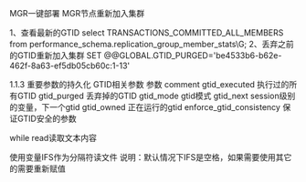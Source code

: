 MGR一键部署
MGR节点重新加入集群

1、查看最新的GTID
select TRANSACTIONS_COMMITTED_ALL_MEMBERS from performance_schema.replication_group_member_stats\G;
2、丢弃之前的GTID重新加入集群
SET @@GLOBAL.GTID_PURGED='be4533b6-b62e-462f-8a63-ef5db05cb60c:1-13'


1.1.3 重要参数的持久化
GTID相关参数
参数	comment
gtid_executed	执行过的所有GTID
gtid_purged	丢弃掉的GTID
gtid_mode	gtid模式
gtid_next	session级别的变量，下一个gtid
gtid_owned	正在运行的gtid
enforce_gtid_consistency	保证GTID安全的参数


while read读取文本内容

使用变量IFS作为分隔符读文件
说明：默认情况下IFS是空格，如果需要使用其它的需要重新赋值
